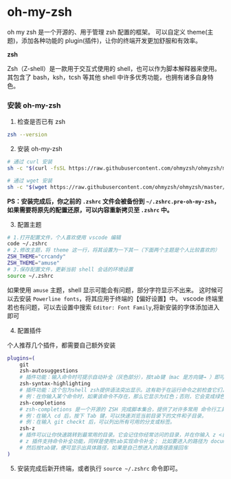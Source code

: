 # oh-my-zsh

oh my zsh 是一个开源的、用于管理 zsh 配置的框架。
可以自定义 theme(主题)，添加各种功能的 plugin(插件)，让你的终端开发更加舒服和有效率。

**zsh**

Zsh（Z-shell）是一款用于交互式使用的 shell，也可以作为脚本解释器来使用。其包含了 bash，ksh，tcsh 等其他 shell 中许多优秀功能，也拥有诸多自身特色。

### 安装 oh-my-zsh

1. 检查是否已有 zsh

```sh
zsh --version
```

2. 安装 oh-my-zsh

```sh
# 通过 curl 安装
sh -c "$(curl -fsSL https://raw.githubusercontent.com/ohmyzsh/ohmyzsh/master/tools/install.sh)"

# 通过 wget 安装
sh -c "$(wget https://raw.githubusercontent.com/ohmyzsh/ohmyzsh/master/tools/install.sh -O -)"
```

**PS：安装完成后，你之前的 `.zshrc` 文件会被备份到 `~/.zshrc.pre-oh-my-zsh`，如果需要将原先的配置还原，可以内容重新拷贝至 `.zshrc` 中。**

3. 配置主题

```sh
# 1.打开配置文件，个人喜欢使用 vscode 编辑
code ~/.zshrc
# 2.修改主题，将 theme 这一行，将其设置为一下其一（下面两个主题是个人比较喜欢的）
ZSH_THEME="crcandy"
ZSH_THEME="amuse"
# 3.保存配置文件，更新当前 shell 会话的环境设置
source ~/.zshrc
```

如果使用 `amuse` 主题，shell 显示可能会有问题，部分字符显示不出来。
这时候可以去安装 `Powerline fonts`，将其应用于终端的【偏好设置】中。
vscode 终端里若也有问题，可以去设置中搜索 `Editor: Font Family`,将新安装的字体添加进入即可

4. 配置插件

个人推荐几个插件，都需要自己额外安装

```sh
plugins=(
    git
    zsh-autosuggestions
    # 插件功能：输入命令时可提示自动补全（灰色部分），按tab键（mac 是方向键→ ）即可补全。
    zsh-syntax-highlighting
    # 插件功能：这个包为shell zsh提供语法突出显示。这有助于在运行命令之前检查它们，特别是在捕获语法错误方面。
    # 例：在你输入某个命令时，如果该命令不存在，那么它显示为红色；否则，它会变成绿色。
    zsh-completions
    # zsh-completions 是一个开源的 ZSH 完成脚本集合，提供了对许多常用 命令行工具 的支持，可以为你的 ZSH shell 提供更强大的自动补全功能。
    # 例：在输入 cd 后，按下 Tab 键，可以快速浏览当前目录下的文件和子目录。
    # 例：在输入 git checkt 后，可以列出所有可用的分支或标签。
    zsh-z
    # 插件可以让你快速跳转到最常用的目录。它会记住你经常访问的目录，并在你输入 z <目录名> 的时候自动补全相应的目录。如果你经常在命令行下工作，这个插件会非常有用。
    # z 插件支持命令补全功能，同样是使用tab实现命令补全； 比如要进入的路径为 documnets/github/demo，终端输入 z de
    # 然后按tab键，便可显示出具体路径，如果是自己想进入的路径直接回车
)
```

5. 安装完成后新开终端，或者执行 `source ~/.zshrc` 命令即可。

